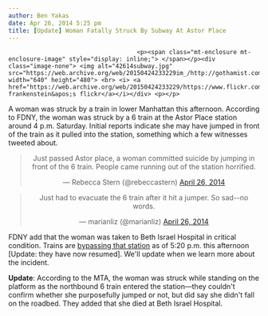 ```yaml
---
author: Ben Yakas
date: Apr 26, 2014 5:25 pm
title: [Update] Woman Fatally Struck By Subway At Astor Place
---
```


	
										<p><span class="mt-enclosure mt-enclosure-image" style="display: inline;"> </span></p><div class="image-none"> <img alt="42614subway.jpg" src="https://web.archive.org/web/20150424233229im_/http://gothamist.com/attachments/byakas/42614subway.jpg" width="640" height="480"> <br> <i> <a href="https://web.archive.org/web/20150424233229/https://www.flickr.com/photos/frankenstein/2961608913/">paul frankenstein&apos;s flickr</a></i></div> <p></p>

<p>A woman was struck by a train in lower Manhattan this afternoon. According to FDNY, the woman was struck by a 6 train at the Astor Place station around 4 p.m. Saturday. Initial reports indicate she may have jumped in front of the train as it pulled into the station, something which a few witnesses tweeted about.</p>

<center><blockquote class="twitter-tweet" lang="en"><p>Just passed Astor place, a woman committed suicide by jumping in front of the 6 train. People came running out of the station horrified.</p>&#x2014; Rebecca Stern (@rebeccastern) <a href="https://web.archive.org/web/20150424233229/https://twitter.com/rebeccastern/statuses/460152140636622848">April 26, 2014</a></blockquote>
<script async src="//web.archive.org/web/20150424233229js_/http://platform.twitter.com/widgets.js" charset="utf-8"></script></center>

<center><blockquote class="twitter-tweet" lang="en"><p>Just had to evacuate the 6 train after it hit a jumper. So sad--no words.</p>&#x2014; marianliz (@marianliz) <a href="https://web.archive.org/web/20150424233229/https://twitter.com/marianliz/statuses/460158466070691841">April 26, 2014</a></blockquote>
<script async src="//web.archive.org/web/20150424233229js_/http://platform.twitter.com/widgets.js" charset="utf-8"></script></center>

<p>FDNY add that the woman was taken to Beth Israel Hospital in critical condition. Trains are <a href="https://web.archive.org/web/20150424233229/http://www.mta.info/status/subway/456/23309148">bypassing that station</a> as of 5:20 p.m. this afternoon [Update: they have now resumed]. We&apos;ll update when we learn more about the incident.</p>

<p><strong>Update</strong>: According to the MTA, the woman was struck while standing on the platform as the northbound 6 train entered the station&#x2014;they couldn&apos;t confirm whether she purposefully jumped or not, but did say she didn&apos;t fall on the roadbed. They added that she died at Beth Israel Hospital.</p>					
										
									
				